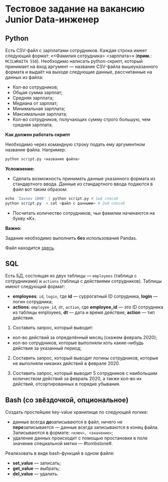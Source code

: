 # Тестовое задание на вакансию Junior Data-инженер

## Python

Есть CSV-файл c зарплатами сотрудников. Каждая строка имеет следующий формат: 
«<Фамилия сотрудника> <зарплата>» (**прим.**: `MCILWRAITH 550`). Необходимо написать 
python-скрипт, который принимает на вход аргумент — название CSV-файла вышеуказанного 
формата и выдаёт на выходе следующие данные, рассчитанные на данных из файла:

- Кол-во сотрудников;
- Общая сумма зарплат;
- Средняя зарплата;
- Медиана от зарплат;
- Минимальная зарплата;
- Максимальная зарплата;
- Кол-во сотрудников, получающих сумму строго большую, чем средняя зарплата.

**Как должен работать скрипт** 

Необходимо через командную строку подать ему аргументном название файла. Например:

```python
python script.py <название файла>
```

**Усложнение:**

- Сделать возможность принимать данные указанного формата из стандартного ввода. Данные
из стандартного ввода подаются в файл вот таким образом:

```python
echo 'Iavnov 1000' | python script.py # 1ый способ
python script.py  < cat <файл с данными> # 2ой способ
```

- Посчитать количество сотрудников, чьи фамилии начинаются на букву «K».

**Важно**:

Задание необходимо выполнить **без** использования Pandas.

Файл находится [здесь](./employees.txt).

## SQL

Есть БД, состоящая из двух таблицы — `employees` (таблица с сотрудниками) и 
`actions` (таблица с действиями сотрудников). Таблицы имеют следующий формат:

- **employees**: `id`, `login`, где **id** — суррогатный ID сотрудника, 
**login** — логин сотрудника;
- **actions**: `employee_id`, `dt`, `action`, где **employee_id** — это ID сотрудника 
из таблицы employees, **dt** — дата и время действия, **action** — тип действия.

1) Составить запрос, который выводит:

- кол-во действий за определённый месяц (скажем февраль 2020);
- кол-во сотрудников, которые выполняли хоть какие-нибудь действия за указанный период;

2) Составить запрос, который выводит логины сотрудников, которые не выполняли 
никаких действий в феврале 2020.

3) Составить запрос, который выводит 5 сотрудников с наибольшим количеством 
действий за февраль 2020, а также кол-во их действий, отсортированных в порядке убывания.

## Bash (со звёздочкой, опциональное)

Создать простейшее key-value хранилище по следующей логике:

- данные всегда **до**записываются в файл, ничего не **пере**записывается — данные 
всегда записываются в конец файла. Записываются в формате: `<ключ>, <значение>`;
- удаление данных происходит с помощью простановки в поле 
значение специальной метки — #tombstone#.

Реализовать в виде bash-функций в одном файле:

- **set_value** — записать;
- **get_value** — выбрать;
- **del_value** — удалить.